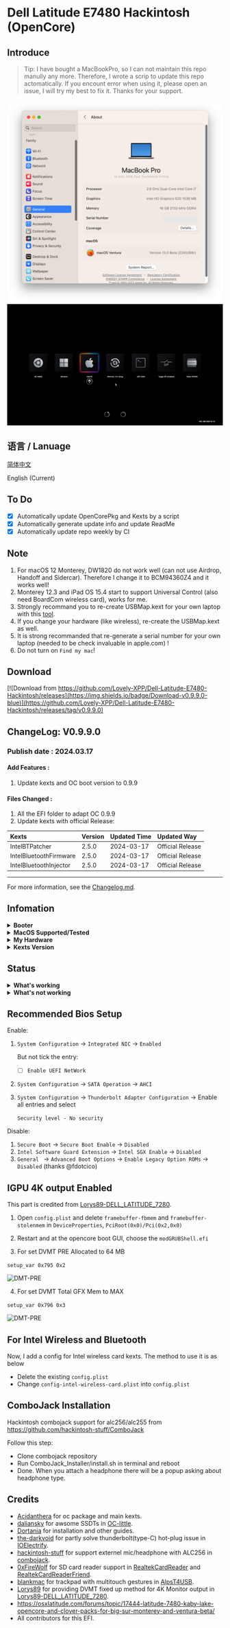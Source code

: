 # Dell Latitude E7480 Hackintosh (OpenCore)

## Introduce

> Tip: I have bought a MacBookPro, so I can not maintain this repo manully any more. Therefore, I wrote a scrip to update this repo actomatically. If you encount error when using it, please open an issue, I will try my best to fix it. Thanks for your support.

<div style="align: center">
<img src="https://raw.githubusercontent.com/Lovely-XPP/Dell-Latitude-E7480-Hackintosh/main/demo/system_info.png">
</div>


<div style="align: center">
<img src="https://raw.githubusercontent.com/Lovely-XPP/Dell-Latitude-E7480-Hackintosh/main/demo/OC_info.png">
</div>

## 语言 / Lanuage

[简体中文](https://github.com/Lovely-XPP/Dell-Latitude-E7480-Hackintosh/blob/main/README_zh.md)

English (Current)


## To Do
- [x] Automatically update OpenCorePkg and Kexts by a script
- [x] Automatically generate update info and update ReadMe
- [x] Automatically update repo weekly by CI

## Note

1. For macOS 12 Monterey, DW1820 do not work well (can not use Airdrop, Handoff and Sidercar). Therefore I change it to BCM94360Z4 and it works well!
2. Monterey 12.3 and iPad OS 15.4 start to support Universal Control (also need BoardCom wireless card), works for me.
3. Strongly recommand you to re-create USBMap.kext for your own laptop with this [tool](https://github.com/corpnewt/USBMap).
4. If you change your hardware (like wireless), re-create the USBMap.kext as well.
5. It is strong recommanded that re-generate a serial number for your own laptop (needed to be check invaluable in apple.com) !
6. Do not turn on `Find my mac`!



## Download
[![Download from https://github.com/Lovely-XPP/Dell-Latitude-E7480-Hackintosh/releases](https://img.shields.io/badge/Download-v0.9.9.0-blue)](https://github.com/Lovely-XPP/Dell-Latitude-E7480-Hackintosh/releases/tag/v0.9.9.0)

## ChangeLog: V0.9.9.0

### Publish date : 2024.03.17

#### Add Features :

1. Update kexts and OC boot version to  0.9.9

#### Files Changed :

1. All the EFI folder to adapt OC 0.9.9
2. Update kexts with official Release:

| Kexts          | Version                        | Updated Time       | Updated Way              |
|:----------------|:-------------------------------------------|:---------------|:----------------|
|	IntelBTPatcher	|	2.5.0	|	2024-03-17	|	Official Release	|
|	IntelBluetoothFirmware	|	2.5.0	|	2024-03-17	|	Official Release	|
|	IntelBluetoothInjector	|	2.5.0	|	2024-03-17	|	Official Release	|


-----------------------------------------------------



For more information, see the [Changelog.md](https://github.com/Lovely-XPP/Dell-Latitude-E7480-Hackintosh/blob/main/Changelog.md).

## Infomation

<details>  
<summary><strong>Booter</strong></summary>
</br>
OpenCore  0.8.0 / 0.8.1 / 0.8.2 / 0.8.3 / 0.8.4 / 0.8.5 / 0.8.6 / 0.8.7 / 0.8.8 / 0.8.9 / 0.9.0 / 0.9.1 / 0.9.2 / 0.9.3 / 0.9.4 / 0.9.5 / 0.9.6 / 0.9.7 / 0.9.8 / 0.9.9
</details>

<details>  
<summary><strong>MacOS Supported/Tested</strong></summary>
</br>
- Big Sur 11.0 - 11.7 </br>
- Monterey 12.0 - 12.5.1 beta</br>
- Ventura 13.0 beta (I am using)</br>
</details>

<details>  
<summary><strong>My Hardware</strong></summary>
</br>

| Model              | Dell Latitude E7480                        |
|:-------------------|:-------------------------------------------|
| Processor          | Intel Core i7-7700U                        |
| Graphics           | Integrated Intel HD Graphics 620           |
| Memory             | 8GB 2133MHz DDR4 * 2                       |
| Display            | 13" 2K (2560x1440) with ELAN Touchscreen   |
| Storage            | Sandisk 1T M.2 NVMe SSD                    |
| WLAN + Bluetooth   | Broadcom BCM94360Z4                        |
| Camera             | 1920x1080 FHD Webcam                       |
| Fingerprint Reader | No                                         |
| Soundcard          | Realtek ALC256                             |
| Keyboard           | Backlit Keyboard                           |
| Trackpad           | ALPS Touchpad                              |
| microSD Card Reader| Realtek RTS525A microSD card reader        |

</details>

<details>  
<summary><strong>Kexts Version</strong></summary>
</br>

| Kexts          | Version                        | Updated Time       | Updated Way              |
|:----------------|:-------------------------------------------|:---------------|:----------------|
|	AirportBrcmFixup	|	2.1.9	|	2024-03-17	|	Official Release	|
|	AirportItlwm	|	2.2.0	|	2024-03-17	|	Official Release	|
|	AlpsHID	|	1.0.0d1	|	2024-03-17	|	Official Release	|
|	AppleALC	|	1.9.0	|	2024-03-17	|	Official Release	|
|	BlueToolFixup	|	2.6.9	|	2024-03-17	|	Official Release	|
|	BrcmBluetoothInjector	|	2.6.9	|	2024-03-17	|	Official Release	|
|	BrcmFirmwareData	|	2.6.9	|	2024-03-17	|	Official Release	|
|	BrightnessKeys	|	1.0.4	|	2024-03-17	|	Official Release	|
|	CpuTscSync	|	1.1.1	|	2024-03-17	|	Official Release	|
|	ECEnabler	|	1.0.5	|	2024-03-17	|	Official Release	|
|	FeatureUnlock	|	1.1.6	|	2024-03-17	|	Official Release	|
|	HibernationFixup	|	1.5.0	|	2024-03-17	|	Official Release	|
|	IntelBTPatcher	|	2.5.0	|	2024-03-17	|	Official Release	|
|	IntelBluetoothFirmware	|	2.5.0	|	2024-03-17	|	Official Release	|
|	IntelBluetoothInjector	|	2.5.0	|	2024-03-17	|	Official Release	|
|	IntelMausi	|	1.0.8	|	2024-03-17	|	Official Release	|
|	Lilu	|	1.6.8	|	2024-03-17	|	Official Release	|
|	NVMeFix	|	1.1.2	|	2024-03-17	|	Official Release	|
|	RealtekCardReader	|	0.9.7	|	2024-03-17	|	Official Release	|
|	RealtekCardReaderFriend	|	1.0.2	|	2024-03-17	|	Official Release	|
|	RestrictEvents	|	1.1.4	|	2024-03-17	|	Official Release	|
|	SMCBatteryManager	|	1.3.3	|	2024-03-17	|	Official Release	|
|	SMCDellSensors	|	1.3.3	|	2024-03-17	|	Official Release	|
|	SMCLightSensor	|	1.3.3	|	2024-03-17	|	Official Release	|
|	SMCProcessor	|	1.3.3	|	2024-03-17	|	Official Release	|
|	SMCSuperIO	|	1.3.3	|	2024-03-17	|	Official Release	|
|	USBMap	|	1.0	|	2024-03-17	|	USB Ports Inject	|
|	VerbStub	|	1.0.4	|	2024-03-17	|	Official Release	|
|	VirtualSMC	|	1.3.3	|	2024-03-17	|	Official Release	|
|	VoodooI2C	|	2.8	|	2024-03-17	|	Official Release	|
|	VoodooI2CHID	|	1	|	2024-03-17	|	Official Release	|
|	WhateverGreen	|	1.6.7	|	2024-03-17	|	Official Release	|
|	BrcmPatchRAM3	|	2.6.9	|	2024-03-17	|	Official Release	|
|	Voodoo PS/2 Controller	|	2.3.6	|	2024-03-17	|	Official Release	|

</details>

## Status















<details>  
<summary><strong>What's working</strong></summary>
</br>

- [x] Intel HD 620 Graphics `incuding graphics acceleration`
- [x] All USB ports
- [x] HDMI/Type-C display monitor Hot-Plug fully supported(Sleep/dim after lock, audio output support)
- [x] Internal camera
- [x] WiFi （2.4 GHz / 5 GHz）
- [x] Bluetooth
- [x] Shutdown/ Reboot/ Sleep/ Wake (include Fn + insert and LID device to sleep)
- [x] All fn key work (You need to setting on bios first. Go to POST Behavior -> Fn Lock Options. Check Fn Lock and Lock mode disable/standard)  
- [x] Speakers and headphones jack
- [x] External mic/Headphone mic jack(Working with [combojack](https://github.com/hackintosh-stuff/ComboJack)) 
- [x] Intel Gigabit Ethernet
- [x] App Store
- [x] (unsure, associated with your apple account) iMessage and Facetime 
- [x] miniDP and HDMI with digital audio passthrough(If you experience cursor lags, try turning on and off one of the displays.)
- [x] Keyboard and Trackpad (support Multitouch gestures)
- [x] Airdrop , Handoff , Sidecar, Airplay and Universal Control (These features are only for Broadcom wireless card, besides, Airplay is only support for macOS 12 and Universal Control need macOS 12.3)
- [x] SD Card Reader
- [x] Thunderbolt 3 hot-plug

</details>

<details>  
<summary><strong>What's not working</strong></summary>
</br>
</details>



## Recommended Bios Setup

Enable:

1. `System Configuration` -> `Integrated NIC` -> `Enabled`

   But not tick the entry:

   - [ ] `Enable UEFI NetWork`

2. `System Configuration` -> `SATA Operation` -> `AHCI`

3. `System Configuration` -> `Thunderbolt Adapter Configuration` -> Enable all entries and select 

   `Security level - No security`
   
   

Disable:

1. `Secure Boot` -> `Secure Boot Enable` -> `Disabled`
2. `Intel Software Guard Extension` -> `Intel SGX Enable` -> `Disabled`
3. `General ` -> `Advanced Boot Options` -> `Enable Legacy Option ROMs` -> `Disabled`  (thanks @fdotcico)



## IGPU 4K output Enabled

This part is credited from [Lorys89-DELL_LATITUDE_7280](https://github.com/Lorys89/DELL_LATITUDE_7280).

1. Open `config.plist` and delete `framebuffer-fbmem` and `framebuffer-stolenmem` in `DeviceProperties`, `PciRoot(0x0)/Pci(0x2,0x0)`

2. Restart and at the opencore boot GUI, choose the `modGRUBShell.efi`


3. For set DVMT PRE Allocated to 64 MB

``setup_var 0x795 0x2``


![DMT-PRE](https://raw.githubusercontent.com/Lorys89/DELL_LATITUDE_7280/main/Screenshot/DVMT-PRE.png)



4. For set DVMT Total GFX Mem to MAX

``setup_var 0x796 0x3``


![DMT-PRE](https://raw.githubusercontent.com/Lorys89/DELL_LATITUDE_7280/main/Screenshot/DVMT-TOT.png)




## For Intel Wireless and Bluetooth

Now, I add a config for Intel wireless card kexts. The method to use it is as below

* Delete the existing `config.plist`
* Change `config-intel-wireless-card.plist` into `config.plist`

## ComboJack Installation

Hackintosh combojack support for alc256/alc255 from https://github.com/hackintosh-stuff/ComboJack

Follow this step:
* Clone combojack repository
* Run ComboJack_Installer/install.sh in terminal and reboot
* Done. When you attach a headphone there will be a popup asking about headphone type.

## Credits
* [Acidanthera](https://github.com/Acidanthera) for oc package and main kexts.
* [daliansky](https://github.com/daliansky) for awsome SSDTs in [OC-little](https://github.com/daliansky/OC-little).
* [Dortania](https://dortania.github.io/) for installation and other guides.
* [the-darkvoid](https://github.com/the-darkvoid) for partly solve thunderbolt(type-C) hot-plug issue in [IOElectrify](https://github.com/the-darkvoid/macOS-IOElectrify).
* [hackintosh-stuff](https://github.com/hackintosh-stuff) for support externel mic/headphone with ALC256 in [combojack](https://github.com/hackintosh-stuff/ComboJack).
* [0xFireWolf](https://github.com/0xFireWolf) for SD card reader support in [RealtekCardReader](https://github.com/0xFireWolf/RealtekCardReader) and [RealtekCardReaderFriend](https://github.com/0xFireWolf/RealtekCardReaderFriend).
* [blankmac](https://github.com/blankmac) for trackpad with multitouch gestures in [AlpsT4USB](https://github.com/blankmac/AlpsT4USB).
* [Lorys89](https://github.com/Lorys89) for providing DVMT fixed up method for 4K Monitor output in [Lorys89-DELL_LATITUDE_7280](https://github.com/Lorys89/DELL_LATITUDE_7280).
* https://osxlatitude.com/forums/topic/17444-latitude-7480-kaby-lake-opencore-and-clover-packs-for-big-sur-monterey-and-ventura-beta/
* All contributors for this EFI.
